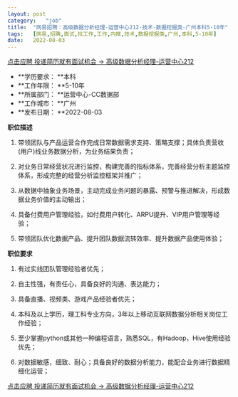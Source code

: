 ```yaml
---
layout:	post
category:	"job"
title:	"网易招聘：高级数据分析经理-运营中心212-技术-数据挖掘类-广州本科5-10年"
tags:	[网易,招聘,面试,找工作,工作,内推,技术,数据挖掘类,广州,本科,5-10年]
date:	2022-08-03
---
```


[点击应聘 投递简历就有面试机会 ->  高级数据分析经理-运营中心212](http://mobile.bole.netease.com/bole/boleDetail?id=37934&employeeId=346f03c3cda5f04c&key=all)



- **学历要求： **本科
- **工作年限： **5-10年
- **所属部门： **运营中心-CC数据部
- **工作城市： **广州
- **发布日期： **2022-08-03



**职位描述**

1.  带领团队与产品运营合作完成日常数据需求支持、策略支撑；具体负责营收(用户)线业务数据分析，为业务结果负责；

2.  对业务日常经营状况进行监控，构建完善的指标体系，完善经营分析主题监控体系，形成完整的经营分析监控框架并推广；

3.  从数据中抽象业务场景，主动完成业务问题的暴露、预警与推进解决，形成数据业务价值的主动输出；

4. 具备付费用户管理经验，如付费用户转化、ARPU提升、VIP用户管理等经验；

5. 带领团队优化数据产品、提升团队数据流转效率、提升数据产品使用体验；





**职位要求**

1. 有过实线团队管理经验者优先；

2. 自主性强，有责任心，具备良好的沟通、表达能力；

3.  具备直播、视频类、游戏产品经验者优先；

4. 本科及以上学历，理工科专业方向，3年以上移动互联网数据分析相关岗位工作经验；

5. 至少掌握python或其他一种编程语言，熟悉SQL，有Hadoop，Hive使用经验优先；

6. 对数据敏感，细致、耐心；具备良好的数据分析能力，能配合业务进行数据精细化运营；



[点击应聘 投递简历就有面试机会 ->  高级数据分析经理-运营中心212](http://mobile.bole.netease.com/bole/boleDetail?id=37934&employeeId=346f03c3cda5f04c&key=all)